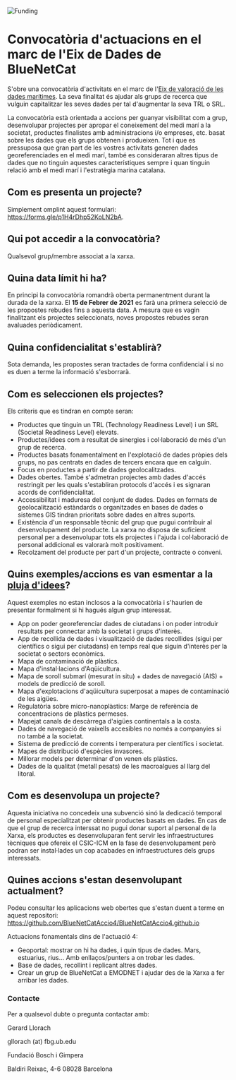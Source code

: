 ![Funding](https://github.com/BlueNetCatAccio4/BlueNetCatAccio4.github.io/blob/main/img/funding.png)
# Convocatòria d'actuacions en el marc de l'Eix de Dades de BlueNetCat

S'obre una convocatòria d'activitats en el marc de l'[Eix de valoració de les dades marítimes](https://github.com/BlueNetCatAccio4/convocatoria). La seva finalitat és ajudar als grups de recerca que vulguin capitalitzar les seves dades per tal d'augmentar la seva TRL o SRL. 

La convocatòria està orientada a accions per guanyar visibilitat com a grup, desenvolupar projectes per apropar el coneixement del medi marí a la societat, productes finalistes amb administracions i/o empreses, etc. basat sobre les dades que els grups obtenen i produeixen. Tot i que es pressuposa que gran part de les vostres activitats generen dades georeferenciades en el medi marí, també es consideraran altres tipus de dades que no tinguin aquestes característiques sempre i quan tinguin relació amb el medi marí i l'estratègia marina catalana.

## Com es presenta un projecte?

Simplement omplint aquest formulari: https://forms.gle/p1H4rDhp52KoLN2bA.

## Qui pot accedir a la convocatòria?
Qualsevol grup/membre associat a la xarxa.

## Quina data límit hi ha?
En principi la convocatòria romandrà oberta permanentment durant la durada de la xarxa. El <strong>15 de Febrer de 2021</strong> es farà una primera selecció de les propostes rebudes fins a aquesta data. A mesura que es vagin finalitzant els projectes seleccionats, noves propostes rebudes seran avaluades periòdicament.

## Quina confidencialitat s'establirà?
Sota demanda, les propostes seran tractades de forma confidencial i si no es duen a terme la informació s'esborrarà.

## Com es seleccionen els projectes?
Els criteris que es tindran en compte seran:
- Productes que tinguin un TRL (Technology Readiness Level) i un SRL (Societal Readiness Level) elevats.
- Productes/idees com a resultat de sinergies i col·laboració de més d'un grup de recerca.
- Productes basats fonamentalment en l'explotació de dades pròpies dels grups, no pas centrats en dades de tercers encara que en calguin.
- Focus en productes a partir de dades geolocalitzades.
- Dades obertes. També s'admetran projectes amb dades d'accés restringit per les quals s'establiran protocols d'accés i es signaran acords de confidencialitat.
- Accessibilitat i maduresa del conjunt de dades. Dades en formats de geolocalització estàndards o organitzades en bases de dades o sistemes GIS tindran prioritats sobre dades en altres suports.
- Existència d'un responsable tècnic del grup que pugui contribuir al desenvolupament del producte. La xarxa no disposa de suficient personal per a desenvolupar tots els projectes i l'ajuda i col·laboració de personal addicional es valorarà molt positivament.
- Recolzament del producte per part d'un projecte, contracte o conveni.

## Quins exemples/accions es van esmentar a la [pluja d'idees](plujadidees_report.md)?
Aquest exemples no estan inclosos a la convocatòria i s'haurien de presentar formalment si hi hagués algun grup interessat.
- App on poder georeferenciar dades de ciutadans i on poder introduir resultats per connectar amb la societat i grups d'interès.
- App de recollida de dades i visualització de dades recollides (sigui per científics o sigui per ciutadans) en temps real que siguin d'interès per la societat o sectors econòmics.
- Mapa de contaminació de plàstics.
- Mapa d'instal·lacions d'Aqüicultura.
- Mapa de soroll submarí (mesurat in situ) + dades de navegació (AIS) + models de predicció de soroll.
- Mapa d'explotacions d'aqüicultura superposat a mapes de contaminació de les aigües.
- Regulatòria sobre micro-nanoplàstics: Marge de referència de concentracions de plàstics permeses.
- Mapejat canals de descàrrega d'aigües continentals a la costa.
- Dades de navegació de vaixells accesibles no només a companyies si no també a la societat.
- Sistema de predicció de corrents i temperatura per científics i societat.
- Mapes de distribució d'espècies invasores.
- Millorar models per determinar d'on venen els plàstics.
- Dades de la qualitat (metall pesats) de les macroalgues al llarg del litoral.

 ## Com es desenvolupa un projecte?
Aquesta iniciativa no concedeix una subvenció sinó la dedicació temporal de personal especialitzat per obtenir productes basats en dades. En cas de que el grup de recerca interssat no pugui donar suport al personal de la Xarxa, els productes es desenvoluparan fent servir les infraestructures tècniques que ofereix el CSIC-ICM en la fase de desenvolupament però podran ser instal·lades un cop acabades en infraestructures dels grups interessats.

## Quines accions s'estan desenvolupant actualment?
Podeu consultar les aplicacions web obertes que s'estan duent a terme en aquest repositori: https://github.com/BlueNetCatAccio4/BlueNetCatAccio4.github.io

Actuacions fonamentals dins de l'actuació 4:
- Geoportal: mostrar on hi ha dades, i quin tipus de dades. Mars, estuarius, rius… Amb enllaços/punters a on trobar les dades.
- Base de dades, recollint i replicant altres dades.
- Crear un grup de BlueNetCat a EMODNET i ajudar des de la Xarxa a fer arribar les dades.


### Contacte
Per a qualsevol dubte o pregunta contactar amb:

Gerard Llorach

gllorach (at) fbg.ub.edu

Fundació Bosch i Gimpera

Baldiri Reixac, 4-6 08028 Barcelona


